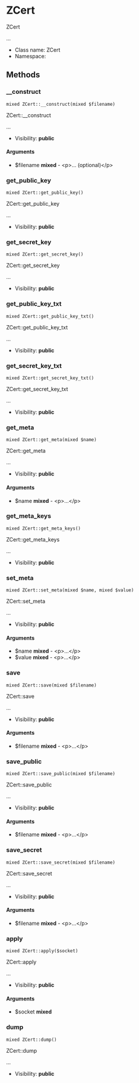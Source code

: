 ZCert
===============

ZCert

...


* Class name: ZCert
* Namespace: 







Methods
-------


### __construct

    mixed ZCert::__construct(mixed $filename)

ZCert::__construct

...

* Visibility: **public**


#### Arguments
* $filename **mixed** - &lt;p&gt;... (optional)&lt;/p&gt;



### get_public_key

    mixed ZCert::get_public_key()

ZCert::get_public_key

...

* Visibility: **public**




### get_secret_key

    mixed ZCert::get_secret_key()

ZCert::get_secret_key

...

* Visibility: **public**




### get_public_key_txt

    mixed ZCert::get_public_key_txt()

ZCert::get_public_key_txt

...

* Visibility: **public**




### get_secret_key_txt

    mixed ZCert::get_secret_key_txt()

ZCert::get_secret_key_txt

...

* Visibility: **public**




### get_meta

    mixed ZCert::get_meta(mixed $name)

ZCert::get_meta

...

* Visibility: **public**


#### Arguments
* $name **mixed** - &lt;p&gt;...&lt;/p&gt;



### get_meta_keys

    mixed ZCert::get_meta_keys()

ZCert::get_meta_keys

...

* Visibility: **public**




### set_meta

    mixed ZCert::set_meta(mixed $name, mixed $value)

ZCert::set_meta

...

* Visibility: **public**


#### Arguments
* $name **mixed** - &lt;p&gt;...&lt;/p&gt;
* $value **mixed** - &lt;p&gt;...&lt;/p&gt;



### save

    mixed ZCert::save(mixed $filename)

ZCert::save

...

* Visibility: **public**


#### Arguments
* $filename **mixed** - &lt;p&gt;...&lt;/p&gt;



### save_public

    mixed ZCert::save_public(mixed $filename)

ZCert::save_public

...

* Visibility: **public**


#### Arguments
* $filename **mixed** - &lt;p&gt;...&lt;/p&gt;



### save_secret

    mixed ZCert::save_secret(mixed $filename)

ZCert::save_secret

...

* Visibility: **public**


#### Arguments
* $filename **mixed** - &lt;p&gt;...&lt;/p&gt;



### apply

    mixed ZCert::apply($socket)

ZCert::apply

...

* Visibility: **public**


#### Arguments
* $socket **mixed**



### dump

    mixed ZCert::dump()

ZCert::dump

...

* Visibility: **public**



